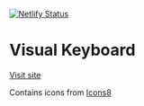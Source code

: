 [![Netlify Status](https://api.netlify.com/api/v1/badges/86690442-b415-423c-aedf-08f84993ec08/deploy-status)](https://app.netlify.com/sites/keyboard-style/deploys)

# Visual Keyboard
[Visit site](https://keyboard.style/)

Contains icons from [Icons8](https://icons8.com)
